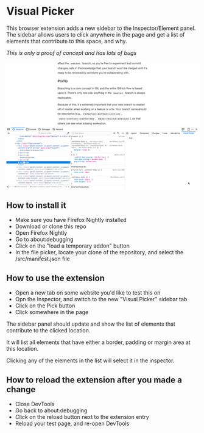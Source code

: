 # Visual Picker

This browser extension adds a new sidebar to the Inspector/Element panel. The sidebar allows users to click anywhere in the page and get a list of elements that contribute to this space, and why.

*This is only a proof of concept and has lots of bugs*

![visual picker demo](/visual-picker.gif)

## How to install it

* Make sure you have Firefox Nightly installed
* Download or clone this repo
* Open Firefox Nightly
* Go to about:debugging
* Click on the "load a temporary addon" button
* In the file picker, locate your clone of the repository, and select the /src/manifest.json file

## How to use the extension

* Open a new tab on some website you'd like to test this on
* Opn the Inspector, and switch to the new "Visual Picker" sidebar tab
* Click on the Pick button
* Click somewhere in the page

The sidebar panel should update and show the list of elements that contribute to the clicked location.

It will list all elements that have either a border, padding or margin area at this location.

Clicking any of the elements in the list will select it in the inspector.

## How to reload the extension after you made a change

* Close DevTools
* Go back to about:debugging
* Click on the reload button next to the extension entry
* Reload your test page, and re-open DevTools

